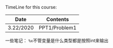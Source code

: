 

TimeLine for this course:

|Date|Contents|
|-|-|
|3.22/2020|PPT1/Problem1|







一些笔记：
`%x`不管变量是什么类型都是按照int来输出

